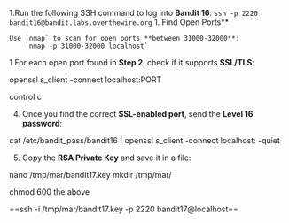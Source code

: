 1.Run the following SSH command to log into **Bandit 16**:
		`ssh -p 2220 bandit16@bandit.labs.overthewire.org`
1.
Find Open Ports**

	Use `nmap` to scan for open ports **between 31000-32000**:
		`nmap -p 31000-32000 localhost`
1 For each open port found in **Step 2**, check if it supports **SSL/TLS**:

openssl s_client -connect localhost:PORT

control c

4. Once you find the correct **SSL-enabled port**, send the **Level 16 password**:


cat /etc/bandit_pass/bandit16 | openssl s_client -connect localhost:<PORT> -quiet

5. Copy the **RSA Private Key** and save it in a file:

nano /tmp/mar/bandit17.key
mkdir /tmp/mar/

chmod 600 the above

==ssh -i /tmp/mar/bandit17.key -p 2220 bandit17@localhost==



